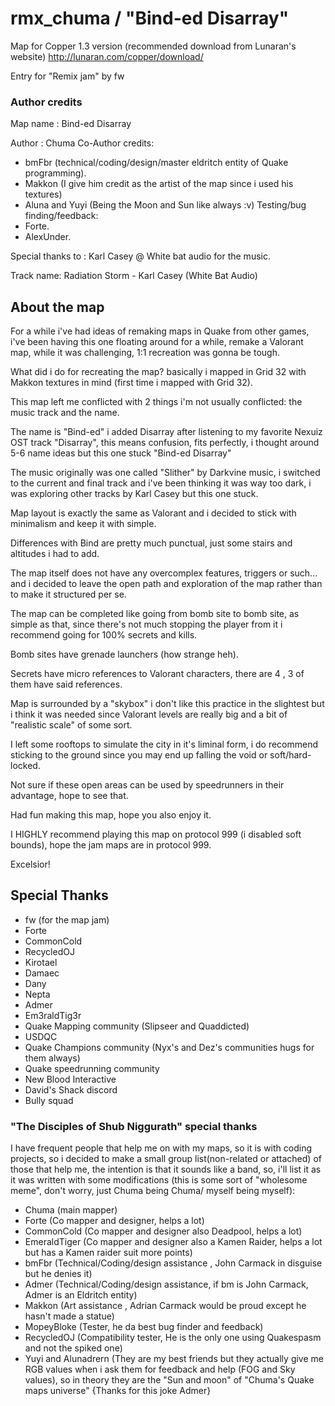 # rmx_chuma / "Bind-ed Disarray"

Map for Copper 1.3 version (recommended download from Lunaran's website)
http://lunaran.com/copper/download/

Entry for "Remix jam" by fw

### Author credits

Map name : Bind-ed Disarray

Author : Chuma
Co-Author credits:
- bmFbr (technical/coding/design/master eldritch entity of Quake programming).
- Makkon (I give him credit as the artist of the map since i used his textures)
- Aluna and Yuyi (Being the Moon and Sun like always :v)
Testing/bug finding/feedback:
- Forte.
- AlexUnder.

Special thanks to :
Karl Casey @ White bat audio for the music.

Track name: 
Radiation Storm - Karl Casey (White Bat Audio)

## About the map

For a while i've had ideas of remaking maps in Quake from other games, i've been having this one floating around for a while, remake a Valorant map, while it was challenging, 1:1 recreation was gonna be tough.

What did i do for recreating the map? basically i mapped in Grid 32 with Makkon textures in mind (first time i mapped with Grid 32).

This map left me conflicted with 2 things i'm not usually conflicted: the music track and the name.

The name is "Bind-ed" i added Disarray after listening to my favorite Nexuiz OST track "Disarray", this means confusion, fits perfectly, i thought around 5-6 name ideas but this one stuck "Bind-ed Disarray"

The music originally was one called "Slither" by Darkvine music, i switched to the current and final track and i've been thinking it was way too dark, i was exploring other tracks by Karl Casey but this one stuck.

Map layout is exactly the same as Valorant and i decided to stick with minimalism and keep it with simple.

Differences with Bind are pretty much punctual, just some stairs and altitudes i had to add.

The map itself does not have any overcomplex features, triggers or such... and i decided to leave the open path and exploration of the map rather than to make it structured per se.

The map can be completed like going from bomb site to bomb site, as simple as that, since there's not much stopping the player from it i recommend going for 100% secrets and kills.

Bomb sites have grenade launchers (how strange heh).

Secrets have micro references to Valorant characters, there are 4 , 3 of them have said references.

Map is surrounded by a "skybox" i don't like this practice in the slightest but i think it was needed since Valorant levels are really big and a bit of "realistic scale" of some sort.

I left some rooftops to simulate the city in it's liminal form, i do recommend sticking to the ground since you may end up falling the void or soft/hard-locked.

Not sure if these open areas can be used by speedrunners in their advantage, hope to see that.

Had fun making this map, hope you also enjoy it.

I HIGHLY recommend playing this map on protocol 999 (i disabled soft bounds), hope the jam maps are in protocol 999.

Excelsior!

## Special Thanks
- fw (for the map jam)
- Forte
- CommonCold
- RecycledOJ
- Kirotael
- Damaec
- Dany
- Nepta
- Admer
- Em3raldTig3r
- Quake Mapping community (Slipseer and Quaddicted)
- USDQC
- Quake Champions community (Nyx's and Dez's communities hugs for them always)
- Quake speedrunning community
- New Blood Interactive
- David's Shack discord
- Bully squad



### "The Disciples of Shub Niggurath" special thanks

I have frequent people that help me on with my maps, so it is with coding projects, so i decided to make a small group list(non-related or attached) of those that help me, the intention is that it sounds like a band, so, i'll list it as it was written with some modifications (this is some sort of "wholesome meme", don't worry, just Chuma being Chuma/ myself being myself):


- Chuma (main mapper)
- Forte (Co mapper and designer, helps a lot)
- CommonCold (Co mapper and designer also Deadpool, helps a lot)
- EmeraldTiger (Co mapper and designer also a Kamen Raider, helps a lot but has a Kamen raider suit more points)
- bmFbr (Technical/Coding/design assistance , John Carmack in disguise but he denies it)
- Admer (Technical/Coding/design assistance, if bm is John Carmack, Admer is an Eldritch entity)
- Makkon (Art assistance , Adrian Carmack would be proud except he hasn't made a statue)
- MopeyBloke (Tester, he da best bug finder and feedback)
- RecycledOJ (Compatibility tester, He is the only one using Quakespasm and not the spiked one)
- Yuyi and Alunadrern (They are my best friends but they actually give me RGB values when i ask them for feedback and help (FOG and Sky values), so in theory they are the "Sun and moon" of "Chuma's Quake maps universe" {Thanks for this joke Admer}
